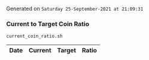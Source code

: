 Generated on `Saturday 25-September-2021 at 21:09:31`

### Current to Target Coin Ratio
`current_coin_ratio.sh`

Date|Current|Target|Ratio
---|---|---|---
